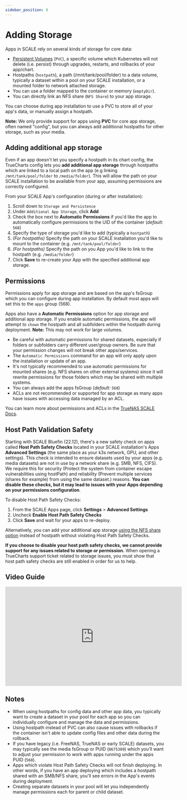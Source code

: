 ```yaml
---
sidebar_position: 6
---
```


# Adding Storage

Apps in SCALE rely on several kinds of storage for core data:

- [Persistent Volumes](https://docs.k3s.io/storage) (`PVC`), a specific volume which Kubernetes will not delete (i.e. persist) through upgrades, restarts, and rollbacks of your app/chart.
- Hostpaths (`hostpath`), a path (/mnt/tank/pool/folder) to a data volume, typically a dataset within a pool on your SCALE installation, or a mounted folder to network attached storage.
- You can use a folder mapped to the container or memory (`emptyDir`).
- You can directly link an NFS share (`NFS Share`) to your app storage.

You can choose during app installation to use a PVC to store all of your app's data, or manually assign a hostpath.

**Note:** We only provide support for apps using **PVC** for core app storage, often named "config", but you can always add additional hostpaths for other storage, such as your media.

## Adding additional app storage

Even if an app doesn't let you specify a hostpath in its chart config, the TrueCharts config lets you **add additional app storage** through hostpaths which are linked to a local path on the app (e.g linking `/mnt/tank/pool/folder` to `/media/folder`). This will allow the path on your SCALE installation to be available from your app, assuming permissions are correctly configured.

From your SCALE App's configuration (during or after installation):

1. Scroll down to `Storage and Persistence`
2. Under `Additional App Storage`, click **Add**
3. Check the box next to **Automatic Permissions** if you'd like the app to automatically configure permissions to the UID of the container (_default:_ `568`)
4. Specify the type of storage you'd like to add (typically a `hostpath`)
5. _(For hostpaths)_ Specify the path on your SCALE installation you'd like to mount to the container (e.g. `/mnt/tank/pool/folder`)
6. _(For hostpaths)_ Specify the path on you App you'd like to link to the hostpath (e.g. `/media/folder`)
7. Click **Save** to re-create your App with the specified additional app storage.

## Permissions

Permissions apply for app storage and are based on the app's fsGroup which you can configure during app installation. By default most apps will set this to the `apps` group (568).

Apps also have a **Automatic Permissions** option for app storage and additional app storage. If you enable automatic permissions, the app will attempt to `chown` the hostpath and all subfolders within the hostpath during deployment. **Note:** This may not work for large volumes.

- Be careful with automatic permissions for shared datasets, especially if folders or subfolders carry different user/group owners. Be sure that your permission changes will not break other apps/services.
- The `Automatic Permissions` command for an app will only apply upon the installation or update of an app.
- It's not typically recommended to use automatic permissions for mounted shares (e.g. NFS shares on other external systems) since it will rewrite permissions for those folders which may be shared with multiple systems.
- You can always add the apps fsGroup (_default:_ `568`)
- ACLs are not recommended or supported for app storage as many apps have issues with accessing data managed by an ACL.

You can learn more about permissions and ACLs in the [TrueNAS SCALE Docs](https://www.truenas.com/docs/scale/scaleuireference/storage/datasets/editaclscreens/).

## Host Path Validation Safety

Starting with SCALE Bluefin (22.12), there's a new safety check on apps called **Host Path Safety Checks** located in your SCALE installation's Apps **Advanced Settings** (the same place as your k3s network, GPU, and other settings). This check is intended to ensure datasets used by your apps (e.g. media datasets) are not in use by a network share (e.g. SMB, NFS, CIFS). We require this for security (Protect the system from container escape vulnerabilities using hostPath) and reliability (Prevent multiple services (shares for example) from using the same dataset.) reasons. **You can disable these checks, but it may lead to issues with your Apps depending on your permissions configuration**.

To disable Host Path Safety Checks:

1. From the SCALE Apps page, click **Settings** > **Advanced Settings**
2. Uncheck **Enable Host Path Safety Checks**
3. Click **Save** and wait for your apps to re-deploy.

Alternatively, you can add your additional app storage [using the NFS share option](https://truecharts.org/manual/SCALE/guides/nfs-share) instead of hostpath without violating Host Path Safety Checks.

**If you choose to disable your host path safety checks, we cannot provide support for any issues related to storage or permission.** When opening a TrueCharts support ticket related to storage issues, you must show that host path safety checks are still enabled in order for us to help.

## Video Guide

<iframe width="560" height="315" src="https://www.youtube.com/embed/aktv1r-KRI0" title="YouTube video player" frameBorder="0" allow="accelerometer; autoplay; clipboard-write; encrypted-media; gyroscope; picture-in-picture" allowFullScreen></iframe>

## Notes

- When using hostpaths for config data and other app data, you typically want to create a dataset in your pool for each app so you can individually configure and manage the data and permissions.
- Using hostpath instead of PVC can also cause issues with rollbacks if the container isn't able to update config files and other data during the rollback.
- If you have legacy (i.e. FreeNAS, TrueNAS or early SCALE) datasets, you may typically see the media fsGroup or PUID (`8675309`) which you'll want to adjust your permission to work with apps running under the apps PUID (`568`).
- Apps which violate Host Path Safety Checks will not finish deploying. In other words, if you have an app deploying which includes a hostpath shared with an SMB/NFS share, you'll see errors in the App's events during deployment.
- Creating separate datasets in your pool will let you independently manage permissions each for parent or child dataset.
